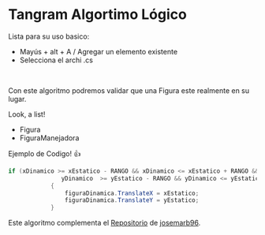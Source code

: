 # Tangram Algortimo Lógico

Lista para su uso basico:

 * Mayús + alt + A / Agregar un elemento existente
 * Selecciona el archi .cs

<br/>

Con este algoritmo podremos validar que una Figura este realmente en su lugar.

Look, a list!

 * Figura
 * FiguraManejadora


Ejemplo de Codigo! :+1:

```cs
if (xDinamico >= xEstatico - RANGO && xDinamico <= xEstatico + RANGO &&
               yDinamico  >= yEstatico - RANGO && yDinamico <= yEstatico + RANGO)
            {
                figuraDinamica.TranslateX = xEstatico;
                figuraDinamica.TranslateY = yEstatico;
            }
```

Este algoritmo complementa el [Repositorio]() de [josemarb96](https://github.com/josemarb96).
